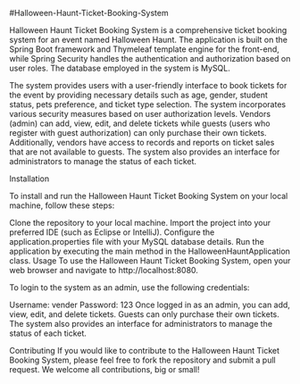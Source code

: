 #Halloween-Haunt-Ticket-Booking-System

Halloween Haunt Ticket Booking System is a comprehensive ticket booking system for an event named Halloween Haunt. The application is built on the Spring Boot framework and Thymeleaf template engine for the front-end, while Spring Security handles the authentication and authorization based on user roles. The database employed in the system is MySQL.

The system provides users with a user-friendly interface to book tickets for the event by providing necessary details such as age, gender, student status, pets preference, and ticket type selection. The system incorporates various security measures based on user authorization levels. Vendors (admin) can add, view, edit, and delete tickets while guests (users who register with guest authorization) can only purchase their own tickets. Additionally, vendors have access to records and reports on ticket sales that are not available to guests. The system also provides an interface for administrators to manage the status of each ticket.

Installation

To install and run the Halloween Haunt Ticket Booking System on your local machine, follow these steps:

Clone the repository to your local machine.
Import the project into your preferred IDE (such as Eclipse or IntelliJ).
Configure the application.properties file with your MySQL database details.
Run the application by executing the main method in the HalloweenHauntApplication class.
Usage
To use the Halloween Haunt Ticket Booking System, open your web browser and navigate to http://localhost:8080.

To login to the system as an admin, use the following credentials:

Username: vender
Password: 123
Once logged in as an admin, you can add, view, edit, and delete tickets. Guests can only purchase their own tickets. The system also provides an interface for administrators to manage the status of each ticket.

Contributing
If you would like to contribute to the Halloween Haunt Ticket Booking System, please feel free to fork the repository and submit a pull request. We welcome all contributions, big or small!
